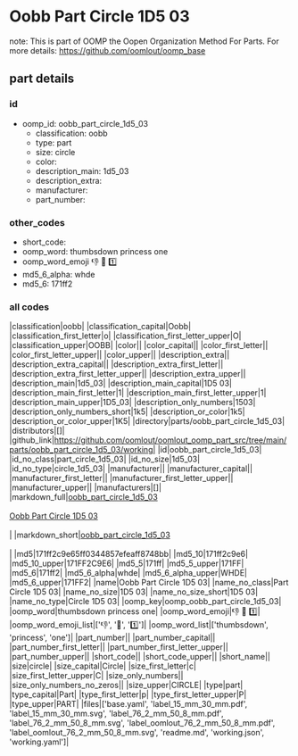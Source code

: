 # Oobb Part Circle 1D5 03  

note: This is part of OOMP the Oopen Organization Method For Parts. For more details: https://github.com/oomlout/oomp_base

##  part details





### id
* oomp_id: oobb_part_circle_1d5_03
  * classification: oobb
  * type: part
  * size: circle
  * color: 
  * description_main: 1d5_03
  * description_extra: 
  * manufacturer: 
  * part_number: 

### other_codes
* short_code: 
* oomp_word: thumbsdown princess one
* oomp_word_emoji :thumbsdown: :princess: :one:
* md5_6_alpha: whde
* md5_6: 171ff2

### all codes 
|classification|oobb|
|classification_capital|Oobb|
|classification_first_letter|o|
|classification_first_letter_upper|O|
|classification_upper|OOBB|
|color||
|color_capital||
|color_first_letter||
|color_first_letter_upper||
|color_upper||
|description_extra||
|description_extra_capital||
|description_extra_first_letter||
|description_extra_first_letter_upper||
|description_extra_upper||
|description_main|1d5_03|
|description_main_capital|1D5 03|
|description_main_first_letter|1|
|description_main_first_letter_upper|1|
|description_main_upper|1D5_03|
|description_only_numbers|1503|
|description_only_numbers_short|1k5|
|description_or_color|1k5|
|description_or_color_upper|1K5|
|directory|parts/oobb_part_circle_1d5_03|
|distributors|[]|
|github_link|https://github.com/oomlout/oomlout_oomp_part_src/tree/main/parts/oobb_part_circle_1d5_03/working|
|id|oobb_part_circle_1d5_03|
|id_no_class|part_circle_1d5_03|
|id_no_size|1d5_03|
|id_no_type|circle_1d5_03|
|manufacturer||
|manufacturer_capital||
|manufacturer_first_letter||
|manufacturer_first_letter_upper||
|manufacturer_upper||
|manufacturers|[]|
|markdown_full|[oobb_part_circle_1d5_03](https://github.com/oomlout/oomlout_oomp_part_src/tree/main/parts/oobb_part_circle_1d5_03/working)<br>[](https://github.com/oomlout/oomlout_oomp_part_src/tree/main/parts/oobb_part_circle_1d5_03/working)<br>[Oobb Part Circle 1D5 03](https://github.com/oomlout/oomlout_oomp_part_src/tree/main/parts/oobb_part_circle_1d5_03/working)<br><br>|
|markdown_short|[oobb_part_circle_1d5_03](https://github.com/oomlout/oomlout_oomp_part_src/tree/main/parts/oobb_part_circle_1d5_03/working)<br><br>|
|md5|171ff2c9e65ff0344857efeaff8748bb|
|md5_10|171ff2c9e6|
|md5_10_upper|171FF2C9E6|
|md5_5|171ff|
|md5_5_upper|171FF|
|md5_6|171ff2|
|md5_6_alpha|whde|
|md5_6_alpha_upper|WHDE|
|md5_6_upper|171FF2|
|name|Oobb Part Circle 1D5 03|
|name_no_class|Part Circle 1D5 03|
|name_no_size|1D5 03|
|name_no_size_short|1D5 03|
|name_no_type|Circle 1D5 03|
|oomp_key|oomp_oobb_part_circle_1d5_03|
|oomp_word|thumbsdown princess one|
|oomp_word_emoji|:thumbsdown: :princess: :one:|
|oomp_word_emoji_list|[':thumbsdown:', ':princess:', ':one:']|
|oomp_word_list|['thumbsdown', 'princess', 'one']|
|part_number||
|part_number_capital||
|part_number_first_letter||
|part_number_first_letter_upper||
|part_number_upper||
|short_code||
|short_code_upper||
|short_name||
|size|circle|
|size_capital|Circle|
|size_first_letter|c|
|size_first_letter_upper|C|
|size_only_numbers||
|size_only_numbers_no_zeros||
|size_upper|CIRCLE|
|type|part|
|type_capital|Part|
|type_first_letter|p|
|type_first_letter_upper|P|
|type_upper|PART|
|files|['base.yaml', 'label_15_mm_30_mm.pdf', 'label_15_mm_30_mm.svg', 'label_76_2_mm_50_8_mm.pdf', 'label_76_2_mm_50_8_mm.svg', 'label_oomlout_76_2_mm_50_8_mm.pdf', 'label_oomlout_76_2_mm_50_8_mm.svg', 'readme.md', 'working.json', 'working.yaml']|
